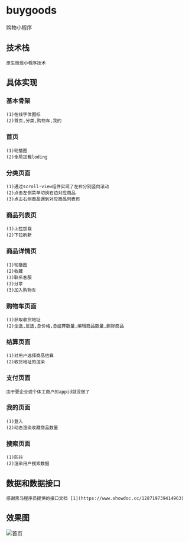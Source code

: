 # buygoods
购物小程序

## 技术栈

```
原生微信小程序技术
```

## 具体实现

### 基本骨架
```
(1)在线字体图标
(2)首页,分类,购物车,我的

```
 
### 首页

```
(1)轮播图
(2)全局加载loding
```
### 分类页面
```
(1)通过scroll-view组件实现了左右分别竖向滚动
(2)点击左侧菜单切换右边对应商品
(3)点击右侧商品调到对应商品列表页
```

### 商品列表页
```
(1)上拉加载
(2)下拉刷新
```

### 商品详情页

```
(1)轮播图
(2)收藏
(3)联系客服
(3)分享
(3)加入购物车
```
### 购物车页面
```
(1)获取收货地址
(2)全选,反选,总价格,总结算数量,编辑商品数量,删除商品
```

### 结算页面
``` 
(1)对用户选择商品结算
(2)收货地址的渲染
```
### 支付页面
```
由于要企业或个体工商户的appid就没做了
```
### 我的页面
```
(1)登入
(2)动态渲染收藏商品数量
```
### 搜索页面
```
(1)防抖
(2)渲染用户搜索数据
```
## 数据和数据接口
```
感谢黑马程序员提供的接口文档 [1](https://www.showdoc.cc/128719739414963)
```

## 效果图
![首页](http://m.qpic.cn/psc?/V11fyEKe3iAPlm/JrH0YF1q0ixQX3HL9y*6khO62xa3DcXuypjJGc22TZblaKqjUY.AN65W.T1Wn7kzp9WAY0fRHDThLLlMjopCaQ!!/mnull&bo=DgHkAQAAAAADB8g!&rf=photolist&t=5)

